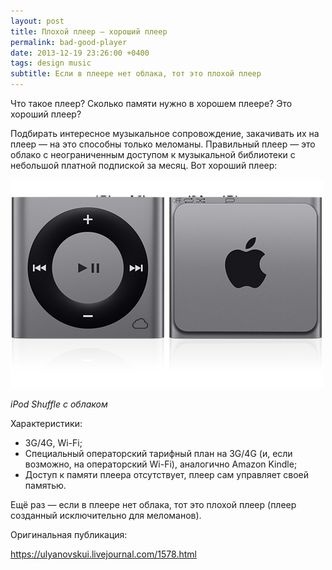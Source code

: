 ```yaml
---
layout: post
title: Плохой плеер — хороший плеер
permalink: bad-good-player
date: 2013-12-19 23:26:00 +0400
tags: design music
subtitle: Если в плеере нет облака, тот это плохой плеер
---
```


Что такое плеер? Сколько памяти нужно в хорошем плеере? Это хороший плеер?

Подбирать интересное музыкальное сопровождение, закачивать их на плеер — на это способны только меломаны. Правильный плеер — это облако с неограниченным доступом к музыкальной библиотеки с небольшой платной подпиской за месяц. Вот хороший плеер:

![iPod Shuffle](/img/bad-good-player/ipod-shuffle-cloud.png)

*iPod Shuffle с облаком*

Характеристики:
- 3G/4G, Wi-Fi;
- Специальный операторский тарифный план на 3G/4G (и, если возможно, на операторский Wi-Fi), аналогично Amazon Kindle;
- Доступ к памяти плеера отсутствует, плеер сам управляет своей памятью.

Ещё раз — если в плеере нет облака, тот это плохой плеер (плеер созданный исключительно для меломанов).

Оригинальная публикация:

<https://ulyanovskui.livejournal.com/1578.html>
